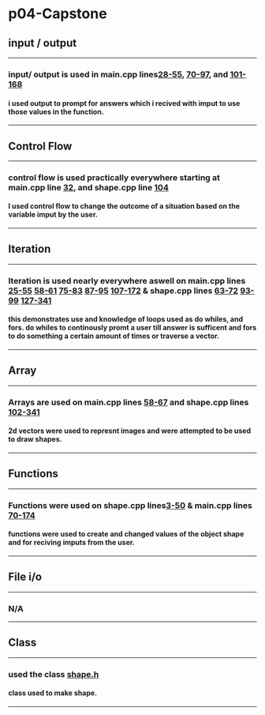 # p04-Capstone 
## input / output
-----------------
### input/ output is used in main.cpp lines[28-55](/main.cpp#L28), [70-97](/main.cpp#L70), and [101-168](/main.cpp#L101)
#### i used output to prompt for answers which i recived with imput to use those values in the function.
-----------------
## Control Flow
----------------
### control flow is used practically everywhere starting at main.cpp line [32](/main.cpp#L32), and shape.cpp line [104](/shape.cpp#L104)
#### I used control flow to change the outcome of a situation based on the variable imput by the user.
----------------
## Iteration 
-------------------
### Iteration is used nearly everywhere aswell on main.cpp lines [25-55](/main.cpp#L25) [58-61](/main.cpp#L58) [75-83](/main.cpp#L75) [87-95](/main.cpp#L87) [107-172](/main.cpp#L107) & shape.cpp lines [63-72](/shape.cpp#L63) [93-99](/shape.cpp#L93) [127-341](/shape.cpp#L127)
#### this demonstrates use and knowledge of loops used as do whiles, and fors. do whiles to continously promt a user till answer is sufficent and fors to do something a certain amount of times or traverse a vector.
----------------
## Array
----------------
### Arrays are used on main.cpp lines [58-67](/main.cpp#L58) and shape.cpp lines [102-341](/shape.cpp#L102)
#### 2d vectors were used to represnt images and were attempted to be used to draw shapes.
-----------------
## Functions
----------------
### Functions were used on shape.cpp lines[3-50](/shape.cpp#L3) & main.cpp lines [70-174](/main.cpp#L70)
#### functions were used to create and changed values of the object shape and for reciving imputs from the user.
--------------
## File i/o
--------------
### N/A
--------------
## Class
------------------
### used the class [shape.h](/shape.h#L1)
#### class used to make shape.
--------------------
